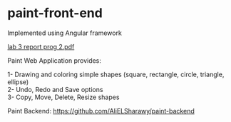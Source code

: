 # paint-front-end
Implemented using Angular framework

[lab 3 report prog 2.pdf](https://github.com/AliELSharawy/paint-frontend/files/8628264/lab.3.report.prog.2.pdf)

Paint Web Application provides:

1- Drawing and coloring simple shapes (square, rectangle, circle, triangle, ellipse)\
2- Undo, Redo and Save options\
3- Copy, Move, Delete, Resize shapes

Paint Backend: https://github.com/AliELSharawy/paint-backend
